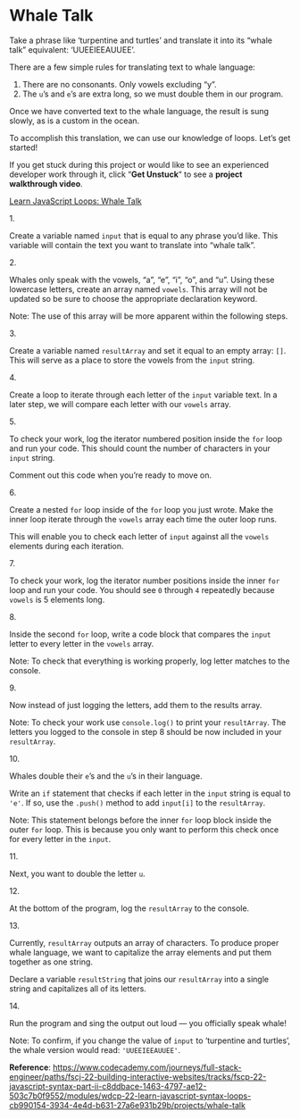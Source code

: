# Whale Talk

Take a phrase like ‘turpentine and turtles’ and translate it into its
“whale talk” equivalent: ‘UUEEIEEAUUEE’.

There are a few simple rules for translating text to whale language:

1.  There are no consonants. Only vowels excluding “y”.
2.  The `u`’s and `e`’s are extra long, so we must double them in our
    program.

Once we have converted text to the whale language, the result is sung
slowly, as is a custom in the ocean.

To accomplish this translation, we can use our knowledge of loops. Let’s
get started!

If you get stuck during this project or would like to see an experienced
developer work through it, click “**Get Unstuck**“ to see a **project
walkthrough video**.

[Learn JavaScript Loops: Whale Talk](https://www.youtube.com/watch?v=qu1zWdqoado)

1\.

Create a variable named `input` that is equal to any phrase you’d like.
This variable will contain the text you want to translate into “whale
talk”.

2\.

Whales only speak with the vowels, “a”, “e”, “i”, “o”, and “u”. Using
these lowercase letters, create an array named `vowels`. This array will
not be updated so be sure to choose the appropriate declaration keyword.

Note: The use of this array will be more apparent within the following
steps.

3\.

Create a variable named `resultArray` and set it equal to an empty
array: `[]`. This will serve as a place to store the vowels from the
`input` string.

4\.

Create a loop to iterate through each letter of the `input` variable
text. In a later step, we will compare each letter with our `vowels`
array.

5\.

To check your work, log the iterator numbered position inside the `for`
loop and run your code. This should count the number of characters in
your `input` string.

Comment out this code when you’re ready to move on.

6\.

Create a nested `for` loop inside of the `for` loop you just wrote. Make
the inner loop iterate through the `vowels` array each time the outer
loop runs.

This will enable you to check each letter of `input` against all the
`vowels` elements during each iteration.

7\.

To check your work, log the iterator number positions inside the inner
`for` loop and run your code. You should see `0` through `4` repeatedly
because `vowels` is 5 elements long.

8\.

Inside the second `for` loop, write a code block that compares the
`input` letter to every letter in the `vowels` array.

Note: To check that everything is working properly, log letter matches
to the console.

9\.

Now instead of just logging the letters, add them to the results array.

Note: To check your work use `console.log()` to print your
`resultArray`. The letters you logged to the console in step 8 should be
now included in your `resultArray`.

10\.

Whales double their `e`’s and the `u`’s in their language.

Write an `if` statement that checks if each letter in the `input` string
is equal to `'e'`. If so, use the `.push()` method to add `input[i]` to
the `resultArray`.

Note: This statement belongs before the inner `for` loop block inside
the outer `for` loop. This is because you only want to perform this
check once for every letter in the `input`.

11\.

Next, you want to double the letter `u`.

12\.

At the bottom of the program, log the `resultArray` to the console.

13\.

Currently, `resultArray` outputs an array of characters. To produce
proper whale language, we want to capitalize the array elements and put
them together as one string.

Declare a variable `resultString` that joins our `resultArray` into a
single string and capitalizes all of its letters.

14\.

Run the program and sing the output out loud — you officially speak
whale!

Note: To confirm, if you change the value of `input` to ‘turpentine and
turtles’, the whale version would read: `'UUEEIEEAUUEE'`.

**Reference**: https://www.codecademy.com/journeys/full-stack-engineer/paths/fscj-22-building-interactive-websites/tracks/fscp-22-javascript-syntax-part-ii-c8ddbace-1463-4797-ae12-503c7b0f9552/modules/wdcp-22-learn-javascript-syntax-loops-cb990154-3934-4e4d-b631-27a6e931b29b/projects/whale-talk

